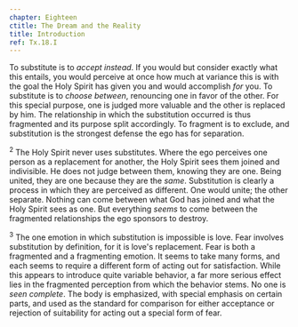 ```yaml
---
chapter: Eighteen
ctitle: The Dream and the Reality
title: Introduction
ref: Tx.18.I
---
```


To substitute is to *accept instead*. If you would but consider exactly
what this entails, you would perceive at once how much at variance this
is with the goal the Holy Spirit has given you and would accomplish
*for* you. To substitute is to *choose between*, renouncing one in favor
of the other. For this special purpose, one is judged more valuable and
the other is replaced by him. The relationship in which the substitution
occurred is thus fragmented and its purpose split accordingly. To
fragment is to exclude, and substitution is the strongest defense the
ego has for separation.

<sup>2</sup> The Holy Spirit never uses substitutes. Where the ego perceives one
person as a replacement for another, the Holy Spirit sees them joined
and indivisible. He does not judge between them, knowing they are one.
Being united, they are one because they are the *same*. Substitution is
clearly a process in which they are perceived as different. One would
unite; the other separate. Nothing can come between what God has joined
and what the Holy Spirit sees as one. But everything *seems* to come
between the fragmented relationships the ego sponsors to destroy.

<sup>3</sup> The one emotion in which substitution is impossible is love. Fear
involves substitution by definition, for it is love's replacement. Fear
is both a fragmented and a fragmenting emotion. It seems to take many
forms, and each seems to require a different form of acting out for
satisfaction. While this appears to introduce quite variable behavior, a
far more serious effect lies in the fragmented perception from which the
behavior stems. No one is *seen complete*. The body is emphasized, with
special emphasis on certain parts, and used as the standard for
comparison for either acceptance or rejection of suitability for acting
out a special form of fear.

